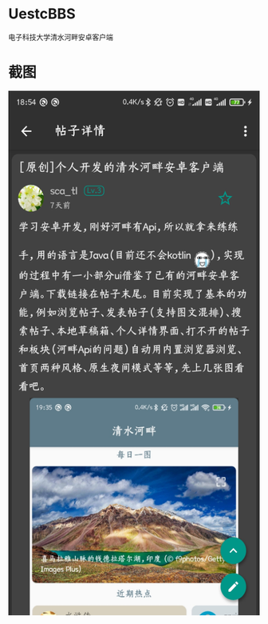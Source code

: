 # UestcBBS
电子科技大学清水河畔安卓客户端
# 截图
<img src = "https://raw.githubusercontent.com/scatl/UestcBBS/master/ScreenShots/Screenshot_1.jpg?token=AIK4NVB6KPBSGDWZNX3SUX25ZFAL4" width = 540 height = 1049>
